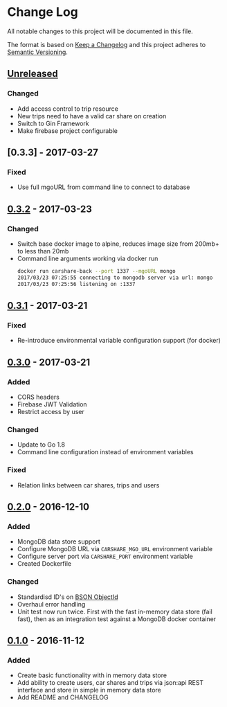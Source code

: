 # Change Log

All notable changes to this project will be documented in this file.

The format is based on [Keep a Changelog](http://keepachangelog.com/)
and this project adheres to [Semantic Versioning](http://semver.org/).

## [Unreleased]

### Changed

- Add access control to trip resource
- New trips need to have a valid car share on creation
- Switch to Gin Framework
- Make firebase project configurable

## [0.3.3] - 2017-03-27

### Fixed

- Use full mgoURL from command line to connect to database

## [0.3.2] - 2017-03-23

### Changed

- Switch base docker image to alpine, reduces image size from 200mb+ to less than 20mb
- Command line arguments working via docker run
  ```bash
  docker run carshare-back --port 1337 --mgoURL mongo
  2017/03/23 07:25:55 connecting to mongodb server via url: mongo
  2017/03/23 07:25:56 listening on :1337
  ```

## [0.3.1] - 2017-03-21

### Fixed

- Re-introduce environmental variable configuration support (for docker)

## [0.3.0] - 2017-03-21

### Added

- CORS headers
- Firebase JWT Validation
- Restrict access by user

### Changed

- Update to Go 1.8
- Command line configuration instead of environment variables

### Fixed

- Relation links between car shares, trips and users

## [0.2.0] - 2016-12-10

### Added

- MongoDB data store support
- Configure MongoDB URL via `CARSHARE_MGO_URL` environment variable
- Configure server port via `CARSHARE_PORT` environment variable
- Created Dockerfile

### Changed

- Standardisd ID's on [BSON ObjectId](https://docs.mongodb.com/manual/reference/bson-types/#objectid)
- Overhaul error handling
- Unit test now run twice. First with the fast in-memory data store (fail fast), then as an integration test against a MongoDB docker container


## [0.1.0] - 2016-11-12

### Added

- Create basic functionality with in memory data store
- Add ability to create users, car shares and trips via json:api REST interface and store in simple in memory data store
- Add README and CHANGELOG

[Unreleased]:https://github.com/LewisWatson/carshare-back/compare/v0.3.3...HEAD
[0.3.2]: https://github.com/LewisWatson/carshare-back/releases/tag/v0.3.3
[0.3.2]: https://github.com/LewisWatson/carshare-back/releases/tag/v0.3.2
[0.3.1]: https://github.com/LewisWatson/carshare-back/releases/tag/v0.3.1
[0.3.0]: https://github.com/LewisWatson/carshare-back/releases/tag/v0.3.0
[0.2.0]: https://github.com/LewisWatson/carshare-back/releases/tag/v0.2.0
[0.1.0]: https://github.com/LewisWatson/carshare-back/releases/tag/v0.1.0
